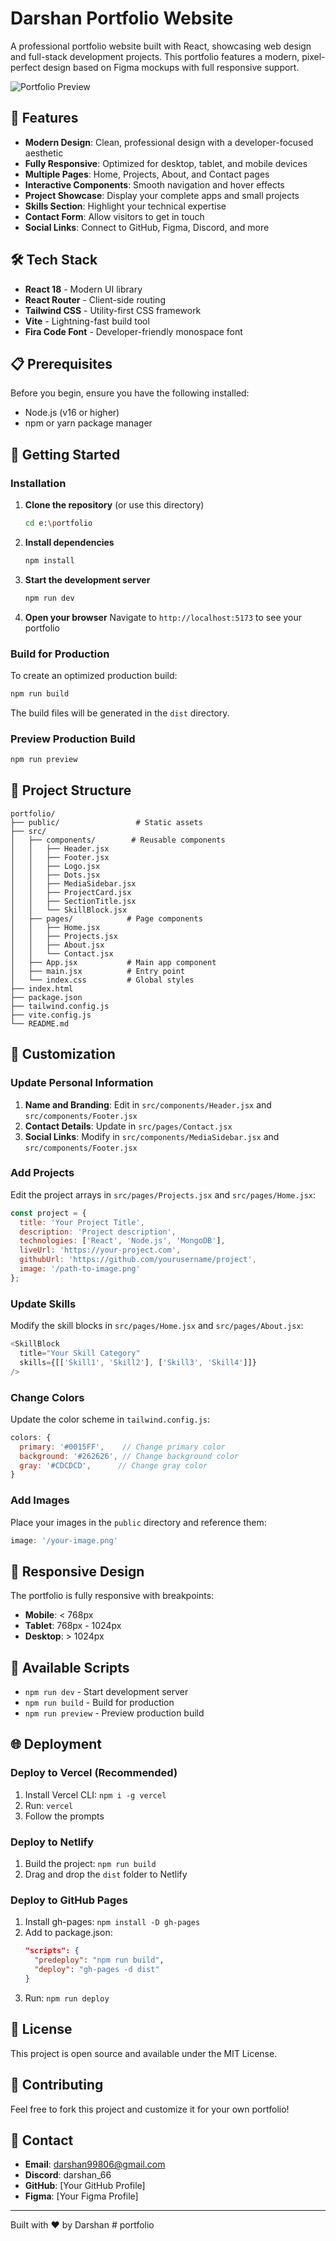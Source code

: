 # Darshan Portfolio Website

A professional portfolio website built with React, showcasing web design and full-stack development projects. This portfolio features a modern, pixel-perfect design based on Figma mockups with full responsive support.

![Portfolio Preview](./preview.png)

## 🌟 Features

- **Modern Design**: Clean, professional design with a developer-focused aesthetic
- **Fully Responsive**: Optimized for desktop, tablet, and mobile devices
- **Multiple Pages**: Home, Projects, About, and Contact pages
- **Interactive Components**: Smooth navigation and hover effects
- **Project Showcase**: Display your complete apps and small projects
- **Skills Section**: Highlight your technical expertise
- **Contact Form**: Allow visitors to get in touch
- **Social Links**: Connect to GitHub, Figma, Discord, and more

## 🛠️ Tech Stack

- **React 18** - Modern UI library
- **React Router** - Client-side routing
- **Tailwind CSS** - Utility-first CSS framework
- **Vite** - Lightning-fast build tool
- **Fira Code Font** - Developer-friendly monospace font

## 📋 Prerequisites

Before you begin, ensure you have the following installed:
- Node.js (v16 or higher)
- npm or yarn package manager

## 🚀 Getting Started

### Installation

1. **Clone the repository** (or use this directory)
   ```bash
   cd e:\portfolio
   ```

2. **Install dependencies**
   ```bash
   npm install
   ```

3. **Start the development server**
   ```bash
   npm run dev
   ```

4. **Open your browser**
   Navigate to `http://localhost:5173` to see your portfolio

### Build for Production

To create an optimized production build:

```bash
npm run build
```

The build files will be generated in the `dist` directory.

### Preview Production Build

```bash
npm run preview
```

## 📁 Project Structure

```
portfolio/
├── public/                 # Static assets
├── src/
│   ├── components/        # Reusable components
│   │   ├── Header.jsx
│   │   ├── Footer.jsx
│   │   ├── Logo.jsx
│   │   ├── Dots.jsx
│   │   ├── MediaSidebar.jsx
│   │   ├── ProjectCard.jsx
│   │   ├── SectionTitle.jsx
│   │   └── SkillBlock.jsx
│   ├── pages/            # Page components
│   │   ├── Home.jsx
│   │   ├── Projects.jsx
│   │   ├── About.jsx
│   │   └── Contact.jsx
│   ├── App.jsx           # Main app component
│   ├── main.jsx          # Entry point
│   └── index.css         # Global styles
├── index.html
├── package.json
├── tailwind.config.js
├── vite.config.js
└── README.md
```

## 🎨 Customization

### Update Personal Information

1. **Name and Branding**: Edit in `src/components/Header.jsx` and `src/components/Footer.jsx`
2. **Contact Details**: Update in `src/pages/Contact.jsx`
3. **Social Links**: Modify in `src/components/MediaSidebar.jsx` and `src/components/Footer.jsx`

### Add Projects

Edit the project arrays in `src/pages/Projects.jsx` and `src/pages/Home.jsx`:

```javascript
const project = {
  title: 'Your Project Title',
  description: 'Project description',
  technologies: ['React', 'Node.js', 'MongoDB'],
  liveUrl: 'https://your-project.com',
  githubUrl: 'https://github.com/yourusername/project',
  image: '/path-to-image.png'
};
```

### Update Skills

Modify the skill blocks in `src/pages/Home.jsx` and `src/pages/About.jsx`:

```javascript
<SkillBlock
  title="Your Skill Category"
  skills={[['Skill1', 'Skill2'], ['Skill3', 'Skill4']]}
/>
```

### Change Colors

Update the color scheme in `tailwind.config.js`:

```javascript
colors: {
  primary: '#0015FF',    // Change primary color
  background: '#262626', // Change background color
  gray: '#CDCDCD',      // Change gray color
}
```

### Add Images

Place your images in the `public` directory and reference them:

```javascript
image: '/your-image.png'
```

## 📱 Responsive Design

The portfolio is fully responsive with breakpoints:
- **Mobile**: < 768px
- **Tablet**: 768px - 1024px
- **Desktop**: > 1024px

## 🔧 Available Scripts

- `npm run dev` - Start development server
- `npm run build` - Build for production
- `npm run preview` - Preview production build

## 🌐 Deployment

### Deploy to Vercel (Recommended)

1. Install Vercel CLI: `npm i -g vercel`
2. Run: `vercel`
3. Follow the prompts

### Deploy to Netlify

1. Build the project: `npm run build`
2. Drag and drop the `dist` folder to Netlify

### Deploy to GitHub Pages

1. Install gh-pages: `npm install -D gh-pages`
2. Add to package.json:
   ```json
   "scripts": {
     "predeploy": "npm run build",
     "deploy": "gh-pages -d dist"
   }
   ```
3. Run: `npm run deploy`

## 📄 License

This project is open source and available under the MIT License.

## 🤝 Contributing

Feel free to fork this project and customize it for your own portfolio!

## 📧 Contact

- **Email**: darshan99806@gmail.com
- **Discord**: darshan_66
- **GitHub**: [Your GitHub Profile]
- **Figma**: [Your Figma Profile]

---

Built with ❤️ by Darshan
#   p o r t f o l i o  
 